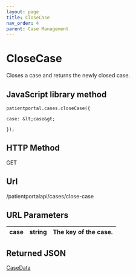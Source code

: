 ```yaml
---
layout: page
title: CloseCase
nav_order: 4
parent: Case Management
---
```


# CloseCase

Closes a case and returns the newly closed case.

## JavaScript library method

```
patientportal.cases.closeCase({

case: &lt;case&gt;

});
```

## HTTP Method

GET

## ****Url****

/patientportalapi/cases/close-case

## URL Parameters

| case | string | The key of the case. |
| --- | --- | --- |

## Returned JSON

[CaseData](#_CaseData)

